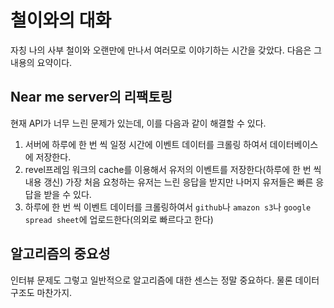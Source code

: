 # 철이와의 대화

자칭 나의 사부 철이와 오랜만에 만나서 여러모로 이야기하는 시간을 갖았다. 다음은 그 내용의 요약이다.

## Near me server의 리팩토링

현재 API가 너무 느린 문제가 있는데, 이를 다음과 같이 해결할 수 있다.

1. 서버에 하루에 한 번 씩 일정 시간에 이벤트 데이터를 크롤링 하여서 데이터베이스에 저장한다.
2. revel프레임 워크의 cache를 이용해서 유저의 이벤트를 저장한다(하루에 한 번 씩 내용 갱신) 가장 처음 요청하는 유저는 느린 응답을 받지만 나머지 유저들은 빠른 응답을 받을 수 있다.
3. 하루에 한 번 씩 이벤트 데이터를 크롤링하여서 `github`나 `amazon s3`나 `google spread sheet`에 업로드한다(의외로 빠르다고 한다)

## 알고리즘의 중요성

인터뷰 문제도 그렇고 일반적으로 알고리즘에 대한 센스는 정말 중요하다. 물론 데이터구조도 마찬가지.
